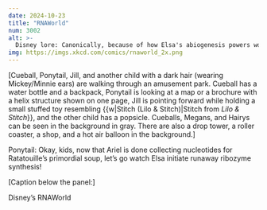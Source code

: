 ```yaml
---
date: 2024-10-23
title: "RNAWorld"
num: 3002
alt: >-
  Disney lore: Canonically, because of how Elsa's abiogenesis powers work, Olaf is an RNA-only organism.
img: https://imgs.xkcd.com/comics/rnaworld_2x.png
---
```

[Cueball, Ponytail, Jill, and another child with a dark hair (wearing Mickey/Minnie ears) are walking through an amusement park. Cueball has a water bottle and a backpack, Ponytail is looking at a map or a brochure with a helix structure shown on one page, Jill is pointing forward while holding a small stuffed toy resembling {{w|Stitch (Lilo & Stitch)|Stitch from *Lilo & Stitch*}}, and the other child has a popsicle. Cueballs, Megans, and Hairys can be seen in the background in gray. There are also a drop tower, a roller coaster, a shop, and a hot air balloon in the background.]

Ponytail: Okay, kids, now that Ariel is done collecting nucleotides for Ratatouille’s primordial soup, let’s go watch Elsa initiate runaway ribozyme synthesis!

[Caption below the panel:]

Disney’s RNAWorld